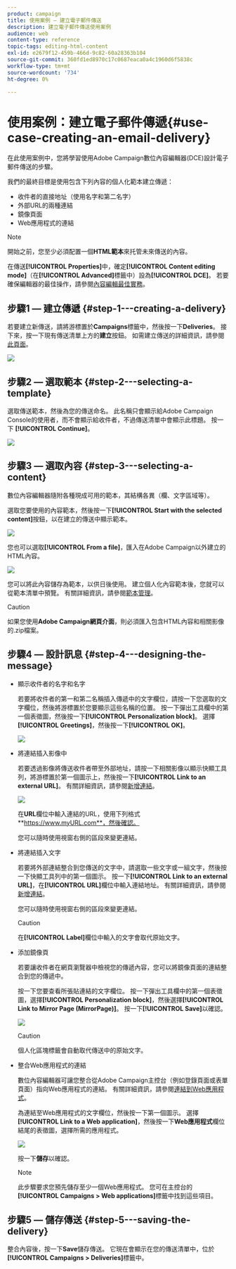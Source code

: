```yaml
---
product: campaign
title: 使用案例 — 建立電子郵件傳送
description: 建立電子郵件傳送使用案例
audience: web
content-type: reference
topic-tags: editing-html-content
exl-id: e2679f12-459b-466d-9c82-60a28363b104
source-git-commit: 360fd1ed8970c17c0687eaca0a4c1960d6f5838c
workflow-type: tm+mt
source-wordcount: '734'
ht-degree: 0%

---
```


# 使用案例：建立電子郵件傳遞{#use-case-creating-an-email-delivery}

在此使用案例中，您將學習使用Adobe Campaign數位內容編輯器(DCE)設計電子郵件傳送的步驟。

我們的最終目標是使用包含下列內容的個人化範本建立傳遞：

* 收件者的直接地址（使用名字和第二名字）
* 外部URL的兩種連結
* 鏡像頁面
* Web應用程式的連結

>[!NOTE]
>
>開始之前，您至少必須配置一個&#x200B;**HTML範本**&#x200B;來托管未來傳送的內容。
>
>在傳送&#x200B;**[!UICONTROL Properties]**&#x200B;中，確定&#x200B;**[!UICONTROL Content editing mode]**（在&#x200B;**[!UICONTROL Advanced]**&#x200B;標籤中）設為&#x200B;**[!UICONTROL DCE]**。 若要確保編輯器的最佳操作，請參閱[內容編輯最佳實務](content-editing-best-practices.md)。

## 步驟1 — 建立傳遞 {#step-1---creating-a-delivery}

若要建立新傳送，請將游標置於&#x200B;**Campaigns**&#x200B;標籤中，然後按一下&#x200B;**Deliveries**。 接下來，按一下現有傳送清單上方的&#x200B;**建立**&#x200B;按鈕。 如需建立傳送的詳細資訊，請參閱[此頁面](../../delivery/using/about-email-channel.md)。

![](assets/delivery_step_1.png)

## 步驟2 — 選取範本 {#step-2---selecting-a-template}

選取傳送範本，然後為您的傳送命名。 此名稱只會顯示給Adobe Campaign Console的使用者，而不會顯示給收件者，不過傳送清單中會顯示此標題。 按一下 **[!UICONTROL Continue]**。

![](assets/dce_delivery_model.png)

## 步驟3 — 選取內容 {#step-3---selecting-a-content}

數位內容編輯器隨附各種現成可用的範本，其結構各異（欄、文字區域等）。

選取您要使用的內容範本，然後按一下&#x200B;**[!UICONTROL Start with the selected content]**&#x200B;按鈕，以在建立的傳送中顯示範本。

![](assets/dce_select_model.png)

您也可以選取&#x200B;**[!UICONTROL From a file]**，匯入在Adobe Campaign以外建立的HTML內容。

![](assets/dce_select_from_file_template.png)

您可以將此內容儲存為範本，以供日後使用。 建立個人化內容範本後，您就可以從範本清單中預覽。 有關詳細資訊，請參閱[範本管理](template-management.md)。

>[!CAUTION]
>
>如果您使用&#x200B;**Adobe Campaign網頁介面**，則必須匯入包含HTML內容和相關影像的.zip檔案。

## 步驟4 — 設計訊息 {#step-4---designing-the-message}

* 顯示收件者的名字和名字

   若要將收件者的第一和第二名稱插入傳遞中的文字欄位，請按一下您選取的文字欄位，然後將游標置於您要顯示這些名稱的位置。 按一下彈出工具欄中的第一個表徵圖，然後按一下&#x200B;**[!UICONTROL Personalization block]**。 選擇&#x200B;**[!UICONTROL Greetings]**，然後按一下&#x200B;**[!UICONTROL OK]**。

   ![](assets/dce_personalizationblock_greetings.png)

* 將連結插入影像中

   若要透過影像將傳送收件者帶至外部地址，請按一下相關影像以顯示快顯工具列，將游標置於第一個圖示上，然後按一下&#x200B;**[!UICONTROL Link to an external URL]**。 有關詳細資訊，請參閱[新增連結](editing-content.md#adding-a-link)。

   ![](assets/dce_externalpage.png)

   在&#x200B;**URL**&#x200B;欄位中輸入連結的URL，使用下列格式&#x200B;**https://www.myURL.com**，然後確認。

   您可以隨時使用視窗右側的區段來變更連結。

* 將連結插入文字

   若要將外部連結整合到您傳送的文字中，請選取一些文字或一組文字，然後按一下快顯工具列中的第一個圖示。 按一下&#x200B;**[!UICONTROL Link to an external URL]**，在&#x200B;**[!UICONTROL URL]**&#x200B;欄位中輸入連結地址。 有關詳細資訊，請參閱[新增連結](editing-content.md#adding-a-link)。

   您可以隨時使用視窗右側的區段來變更連結。

   >[!CAUTION]
   >
   >在&#x200B;**[!UICONTROL Label]**&#x200B;欄位中輸入的文字會取代原始文字。

* 添加鏡像頁

   若要讓收件者在網頁瀏覽器中檢視您的傳遞內容，您可以將鏡像頁面的連結整合到您的傳遞中。

   按一下您要查看所張貼連結的文字欄位。 按一下彈出工具欄中的第一個表徵圖，選擇&#x200B;**[!UICONTROL Personalization block]**，然後選擇&#x200B;**[!UICONTROL Link to Mirror Page (MirrorPage)]**。 按一下&#x200B;**[!UICONTROL Save]**&#x200B;以確認。

   ![](assets/dce_mirrorpage.png)

   >[!CAUTION]
   >
   >個人化區塊標籤會自動取代傳送中的原始文字。

* 整合Web應用程式的連結

   數位內容編輯器可讓您整合從Adobe Campaign主控台（例如登錄頁面或表單頁面）指向Web應用程式的連結。 有關詳細資訊，請參閱[連結到Web應用程式](editing-content.md#link-to-a-web-application)。

   為連結至Web應用程式的文字欄位，然後按一下第一個圖示。 選擇&#x200B;**[!UICONTROL Link to a Web application]**，然後按一下&#x200B;**Web應用程式**&#x200B;欄位結尾的表徵圖，選擇所需的應用程式。

   ![](assets/dce_webapp.png)

   按一下&#x200B;**儲存**&#x200B;以確認。

   >[!NOTE]
   >
   >此步驟要求您預先儲存至少一個Web應用程式。 您可在主控台的&#x200B;**[!UICONTROL Campaigns > Web applications]**&#x200B;標籤中找到這些項目。

## 步驟5 — 儲存傳送 {#step-5---saving-the-delivery}

整合內容後，按一下&#x200B;**Save**&#x200B;儲存傳送。 它現在會顯示在您的傳送清單中，位於&#x200B;**[!UICONTROL Campaigns > Deliveries]**&#x200B;標籤中。
